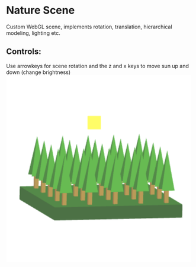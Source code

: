 # Nature Scene

Custom WebGL scene, implements rotation, translation, hierarchical modeling, lighting etc. 

<h2>Controls:</h2>
Use arrowkeys for scene rotation and the z and x keys to move sun up and down (change brightness)

<img src="Scene.jpeg" width="500">
